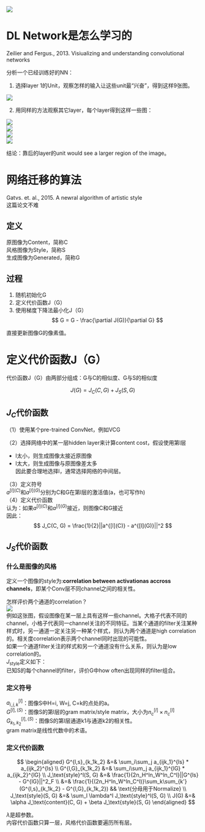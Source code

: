 ![](/assets/27.png)  

# DL Network是怎么学习的

Zeilier and Fergus., 2013. Visiualizing and understanding convolutional networks  

分析一个已经训练好的NN：  
1. 选择layer 1的Unit，观察怎样的输入让这些unit最“兴奋”，得到这样9张图。    

![](/assets/28.png)  

2. 用同样的方法观察其它layer，每个layer得到这样一些图：  

![](/assets/29.png)  
![](/assets/30.png)  
![](/assets/31.png)  
![](/assets/32.png)  

结论：靠后的layer的unit would see a larger region of the image。  

# 网络迁移的算法

Gatvs. et. al., 2015. A newral algorithm of artistic style  
这篇论文不难  

## 定义  
原图像为Content，简称C  
风格图像为Style，简称S  
生成图像为Generated，简称G  

## 过程

1. 随机初始化G  
2. 定义代价函数J（G）  
3. 使用梯度下降法最小化J（G）  
$$
G = G - \frac{\partial J(G)}{\partial G}
$$

直接更新图像G的像素值。  

# 定义代价函数J（G）

代价函数J（G）由两部分组成：G与C的相似度、G与S的相似度  

$$
J(G) = J_C(C, G) + J_S(S, G)
$$

## $J_C$代价函数

（1）使用某个pre-trained ConvNet，例如VCG  

（2）选择网络中的某一层hidden layer来计算content cost，假设使用第l层  
- l太小，则生成图像太接近原图像  
- l太大，则生成图像与原图像差太多  
因此要合理地选择l，通常选择网络的中间层。  

（3）定义符号  
$a^{[l](C)}$和$a^{[l](G)}$分别为C和G在第l层的激活值(a，也可写作h)  
（4）定义代价函数  
认为：如果$a^{[l](C)}$和$a^{[l](G)}$接近，则图像C和G接近   
因此：    
$$
J_C(C, G) = \frac{1}{2}||a^{[l](C)} - a^{[l](G)}||^2
$$

## $J_S$代价函数

### 什么是图像的风格

定义一个图像的style为:**correlation between activationas accross channels**，即某个Conv层不同channel之间的相关性。    

怎样评价两个通道的correlation？  
![](/assets/29.png)  
例如这张图，假设图像在某一层上具有这样一些channel。大格子代表不同的channel，小格子代表同一channel关注的不同特征。当某个通道的filter关注某种样式时，另一通道一定关注另一种某个样式，则认为两个通道是high correlation的。相关度correlation表示两个channel同时出现的可能性。    
如果一个通道filter关注的样式和另一个通道没有什么关系，则认为是low correlation的。  
$J_\text{style}$定义如下：  
已知S的每个channel的filter，评价G中how often出现同样的filter组合。  

### 定义符号
 
$a_{i,j,k}^{[l]}$：图像S中H=i, W=j, C=k的点处的a。  
$G^{[l],(S)}$：图像S的第l层的gram matrix/style matrix，大小为$n^{[l]}_c \times n^{[l]}_c$  
$G^{[l],(S)}_{k_1,k_2}$：图像S的第l层通道k1与通道k2的相关性。  
gram matrix是线性代数中的术语。  

### 定义代价函数

$$
\begin{aligned}
G^{l,s}_{k_1k_2} &=& \sum_i\sum_j a_{ijk_1}^{ls} * a_{ijk_2}^{ls}  \\ 
G^{l,G}_{k_1k_2} &=& \sum_i\sum_j a_{ijk_1}^{lG} * a_{ijk_2}^{lG}  \\
J_\text{style}^l(S, G) &=& \frac{1}{2n_H^ln_W^ln_C^l}||G^{ls} - G^{lG}||^2_F   \\
&=& \frac{1}{(2n_H^ln_W^ln_C^l)}\sum_k\sum_{k'}(G^{l,s}_{k_1k_2} - G^{l,G}_{k_1k_2})  && \text{分母用于Normalize}  \\
J_\text{style}(S, G) &=& \sum_l \lambda^l J_\text{style}^l(S, G) \\
J(G) &=& \alpha J_\text{content}(C, G) + \beta J_\text{style}(S, G)
\end{aligned}
$$

$\lambda$是超参数。  
内容代价函数只算一层，风格代价函数要遍历所有层。  
